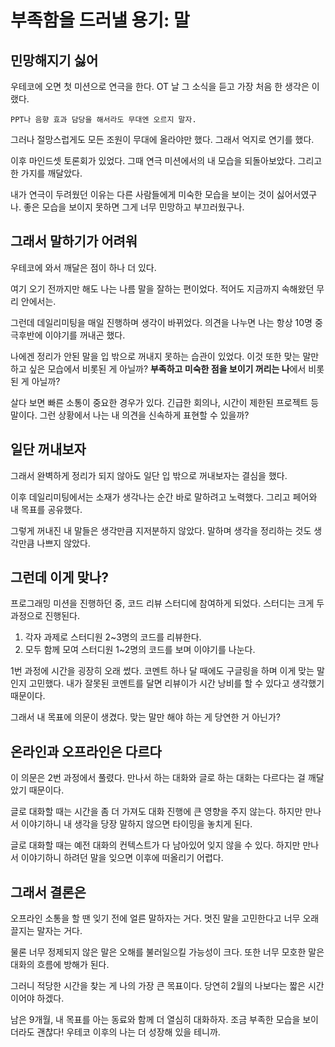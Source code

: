 # 부족함을 드러낼 용기: 말

## 민망해지기 싫어
우테코에 오면 첫 미션으로 연극을 한다. 
OT 날 그 소식을 듣고 가장 처음 한 생각은 이랬다.

`PPT나 음향 효과 담당을 해서라도 무대엔 오르지 말자.`

그러나 절망스럽게도 모든 조원이 무대에 올라야만 했다. 
그래서 억지로 연기를 했다.

이후 마인드셋 토론회가 있었다. 
그때 연극 미션에서의 내 모습을 되돌아보았다. 
그리고 한 가지를 깨달았다.

내가 연극이 두려웠던 이유는 다른 사람들에게 미숙한 모습을 보이는 것이 싫어서였구나. 
좋은 모습을 보이지 못하면 그게 너무 민망하고 부끄러웠구나.

## 그래서 말하기가 어려워
우테코에 와서 깨달은 점이 하나 더 있다.

여기 오기 전까지만 해도 나는 나름 말을 잘하는 편이었다.
적어도 지금까지 속해왔던 무리 안에서는.

그런데 데일리미팅을 매일 진행하며 생각이 바뀌었다.
의견을 나누면 나는 항상 10명 중 극후반에 이야기를 꺼내곤 했다.

나에겐 정리가 안된 말을 입 밖으로 꺼내지 못하는 습관이 있었다.
이것 또한 맞는 말만 하고 싶은 모습에서 비롯된 게 아닐까?
**부족하고 미숙한 점을 보이기 꺼리는 나**에서 비롯된 게 아닐까?

살다 보면 빠른 소통이 중요한 경우가 있다.
긴급한 회의나, 시간이 제한된 프로젝트 등 말이다.
그런 상황에서 나는 내 의견을 신속하게 표현할 수 있을까?

## 일단 꺼내보자
그래서 완벽하게 정리가 되지 않아도 일단 입 밖으로 꺼내보자는 결심을 했다.

이후 데일리미팅에서는 소재가 생각나는 순간 바로 말하려고 노력했다.
그리고 페어와 내 목표를 공유했다.

그렇게 꺼내진 내 말들은 생각만큼 지저분하지 않았다.
말하며 생각을 정리하는 것도 생각만큼 나쁘지 않았다.

## 그런데 이게 맞나?
프로그래밍 미션을 진행하던 중, 코드 리뷰 스터디에 참여하게 되었다.
스터디는 크게 두 과정으로 진행된다.

1. 각자 과제로 스터디원 2~3명의 코드를 리뷰한다.
2. 모두 함께 모여 스터디원 1~2명의 코드를 보며 이야기를 나눈다.

1번 과정에 시간을 굉장히 오래 썼다.
코멘트 하나 달 때에도 구글링을 하며 이게 맞는 말인지 고민했다.
내가 잘못된 코멘트를 달면 리뷰이가 시간 낭비를 할 수 있다고 생각했기 때문이다.

그래서 내 목표에 의문이 생겼다.
맞는 말만 해야 하는 게 당연한 거 아닌가?

## 온라인과 오프라인은 다르다
이 의문은 2번 과정에서 풀렸다.
만나서 하는 대화와 글로 하는 대화는 다르다는 걸 깨달았기 때문이다.

글로 대화할 때는 시간을 좀 더 가져도 대화 진행에 큰 영향을 주지 않는다.
하지만 만나서 이야기하니 내 생각을 당장 말하지 않으면 타이밍을 놓치게 된다.

글로 대화할 때는 예전 대화의 컨텍스트가 다 남아있어 잊지 않을 수 있다.
하지만 만나서 이야기하니 하려던 말을 잊으면 이후에 떠올리기 어렵다.

## 그래서 결론은
오프라인 소통을 할 땐 잊기 전에 얼른 말하자는 거다.
멋진 말을 고민한다고 너무 오래 끌지는 말자는 거다.

물론 너무 정제되지 않은 말은 오해를 불러일으킬 가능성이 크다.
또한 너무 모호한 말은 대화의 흐름에 방해가 된다.

그러니 적당한 시간을 찾는 게 나의 가장 큰 목표이다.
당연히 2월의 나보다는 짧은 시간이어야 하겠다.

남은 9개월, 내 목표를 아는 동료와 함께 더 열심히 대화하자.
조금 부족한 모습을 보이더라도 괜찮다!
우테코 이후의 나는 더 성장해 있을 테니까.
